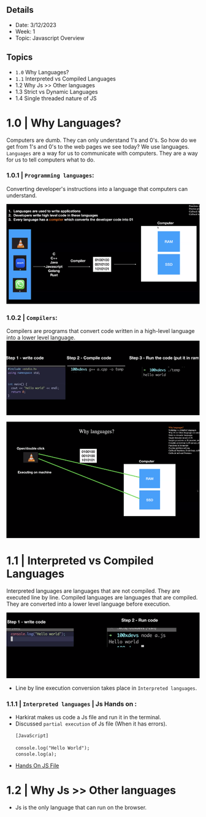 ## Details
- Date: 3/12/2023
- Week: 1
- Topic: Javascript Overview

## Topics
- `1.0` Why Languages? 
- `1.1` Interpreted vs Compiled Languages
- 1.2 Why Js >> Other languages
- 1.3 Strict vs Dynamic Languages
- 1.4 Single threaded nature of JS

# 1.0 | Why Languages?

Computers are dumb. They can only understand 1's and 0's. So how do we get from 1's and 0's to the web pages we see today? We use languages. `Languages` are a way for us to communicate with computers. They are a way for us to tell computers what to do.

### 1.0.1 | `Programming languages`: 
Converting developer's instructions into a language that computers can understand.

![Alt text](image-1.png)

### 1.0.2 | `Compilers`:
Compilers are programs that convert code written in a high-level language into a lower level language.
![Alt text](image-2.png)

![Alt text](image.png)

# 1.1 | Interpreted vs Compiled Languages
Interpreted languages are languages that are not compiled. They are executed line by line. Compiled languages are languages that are compiled. They are converted into a lower level language before execution.

![Alt text](image-3.png)

- Line by line execution conversion takes place in `Interpreted languages`.

### 1.1.1 | `Interpreted languages` | Js Hands on :

- Harkirat makes us code a Js file and run it in the terminal.
- Discussed `partial execution` of Js file (When it has errors).
    ```
    [JavaScript]

    console.log("Hello World");
    console.log(a);
    ```
- [Hands On JS File](hands_on.js)


# 1.2 | Why Js >> Other languages
- Js is the only language that can run on the browser.